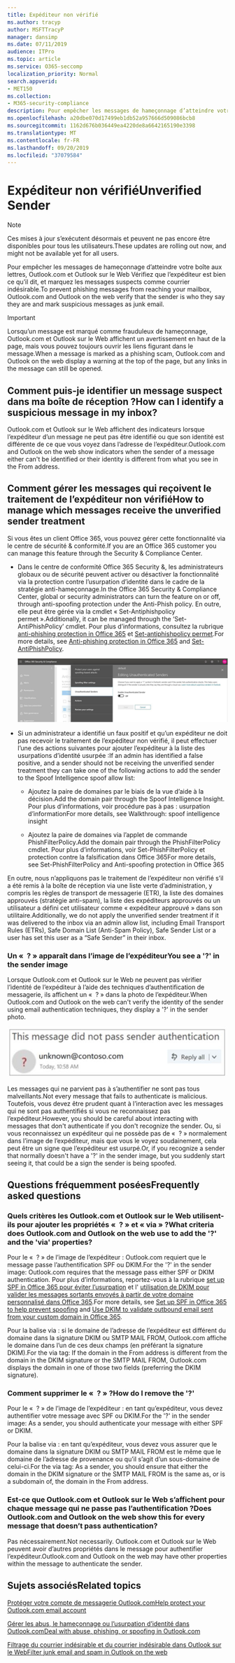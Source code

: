 ```yaml
---
title: Expéditeur non vérifié
ms.author: tracyp
author: MSFTTracyP
manager: dansimp
ms.date: 07/11/2019
audience: ITPro
ms.topic: article
ms.service: O365-seccomp
localization_priority: Normal
search.appverid:
- MET150
ms.collection:
- M365-security-compliance
description: Pour empêcher les messages de hameçonnage d’atteindre votre boîte aux lettres, Outlook.com et Outlook sur le Web Vérifiez que l’expéditeur est bien ce qu’il dit, et marquez les messages suspects comme courrier indésirable.
ms.openlocfilehash: a20dbe070d17499eb1db52a957666d509086bcb8
ms.sourcegitcommit: 1162d676b036449ea4220de8a6642165190e3398
ms.translationtype: MT
ms.contentlocale: fr-FR
ms.lasthandoff: 09/20/2019
ms.locfileid: "37079584"
---
```

# <a name="unverified-sender"></a><span data-ttu-id="7aefb-103">Expéditeur non vérifié</span><span class="sxs-lookup"><span data-stu-id="7aefb-103">Unverified Sender</span></span>

> [!NOTE] 
> <span data-ttu-id="7aefb-104">Ces mises à jour s’exécutent désormais et peuvent ne pas encore être disponibles pour tous les utilisateurs.</span><span class="sxs-lookup"><span data-stu-id="7aefb-104">These updates are rolling out now, and might not be available yet for all users.</span></span>

<span data-ttu-id="7aefb-105">Pour empêcher les messages de hameçonnage d’atteindre votre boîte aux lettres, Outlook.com et Outlook sur le Web Vérifiez que l’expéditeur est bien ce qu’il dit, et marquez les messages suspects comme courrier indésirable.</span><span class="sxs-lookup"><span data-stu-id="7aefb-105">To prevent phishing messages from reaching your mailbox, Outlook.com and Outlook on the web verify that the sender is who they say they are and mark suspicious messages as junk email.</span></span>

> [!IMPORTANT]
> <span data-ttu-id="7aefb-106">Lorsqu’un message est marqué comme frauduleux de hameçonnage, Outlook.com et Outlook sur le Web affichent un avertissement en haut de la page, mais vous pouvez toujours ouvrir les liens figurant dans le message.</span><span class="sxs-lookup"><span data-stu-id="7aefb-106">When a message is marked as a phishing scam, Outlook.com and Outlook on the web display a warning at the top of the page, but any links in the message can still be opened.</span></span>

## <a name="how-can-i-identify-a-suspicious-message-in-my-inbox"></a><span data-ttu-id="7aefb-107">Comment puis-je identifier un message suspect dans ma boîte de réception ?</span><span class="sxs-lookup"><span data-stu-id="7aefb-107">How can I identify a suspicious message in my inbox?</span></span>

<span data-ttu-id="7aefb-108">Outlook.com et Outlook sur le Web affichent des indicateurs lorsque l’expéditeur d’un message ne peut pas être identifié ou que son identité est différente de ce que vous voyez dans l’adresse de l’expéditeur.</span><span class="sxs-lookup"><span data-stu-id="7aefb-108">Outlook.com and Outlook on the web show indicators when the sender of a message either can't be identified or their identity is different from what you see in the From address.</span></span>

## <a name="how-to-manage-which-messages-receive-the-unverified-sender-treatment"></a><span data-ttu-id="7aefb-109">Comment gérer les messages qui reçoivent le traitement de l’expéditeur non vérifié</span><span class="sxs-lookup"><span data-stu-id="7aefb-109">How to manage which messages receive the unverified sender treatment</span></span> 

<span data-ttu-id="7aefb-110">Si vous êtes un client Office 365, vous pouvez gérer cette fonctionnalité via le centre de sécurité & conformité.</span><span class="sxs-lookup"><span data-stu-id="7aefb-110">If you are an Office 365 customer you can manage this feature through the Security & Compliance Center.</span></span> 

- <span data-ttu-id="7aefb-111">Dans le centre de conformité Office 365 Security &, les administrateurs globaux ou de sécurité peuvent activer ou désactiver la fonctionnalité via la protection contre l’usurpation d’identité dans le cadre de la stratégie anti-hameçonnage.</span><span class="sxs-lookup"><span data-stu-id="7aefb-111">In the Office 365 Security & Compliance Center, global or security administrators can turn the feature on or off, through anti-spoofing protection under the Anti-Phish policy.</span></span> <span data-ttu-id="7aefb-112">En outre, elle peut être gérée via la cmdlet « Set-Antiphishpolicy permet ».</span><span class="sxs-lookup"><span data-stu-id="7aefb-112">Additionally, it can be managed through the ‘Set-AntiPhishPolicy’ cmdlet.</span></span> <span data-ttu-id="7aefb-113">Pour plus d’informations, consultez la rubrique [anti-phishing protection in Office 365](anti-phishing-protection.md) et [Set-antiphishpolicy permet](https://docs.microsoft.com/powershell/module/exchange/advanced-threat-protection/set-antiphishpolicy?view=exchange-ps).</span><span class="sxs-lookup"><span data-stu-id="7aefb-113">For more details, see [Anti-phishing protection in Office 365](anti-phishing-protection.md) and [Set-AntiPhishPolicy](https://docs.microsoft.com/powershell/module/exchange/advanced-threat-protection/set-antiphishpolicy?view=exchange-ps).</span></span>

    ![Modification des expéditeurs non authentifiés dans l’interface graphique.](../media/unverified-sender-article-editing-unauthenticated-senders.jpg)

- <span data-ttu-id="7aefb-115">Si un administrateur a identifié un faux positif et qu’un expéditeur ne doit pas recevoir le traitement de l’expéditeur non vérifié, il peut effectuer l’une des actions suivantes pour ajouter l’expéditeur à la liste des usurpations d’identité usurpée :</span><span class="sxs-lookup"><span data-stu-id="7aefb-115">If an admin has identified a false positive, and a sender should not be receiving the unverified sender treatment they can take one of the following actions to add the sender to the Spoof Intelligence spoof allow list:</span></span>
        
    - <span data-ttu-id="7aefb-116">Ajoutez la paire de domaines par le biais de la vue d’aide à la décision.</span><span class="sxs-lookup"><span data-stu-id="7aefb-116">Add the domain pair through the Spoof Intelligence Insight.</span></span> <span data-ttu-id="7aefb-117">Pour plus d’informations, voir procédure pas à pas : usurpation d’information</span><span class="sxs-lookup"><span data-stu-id="7aefb-117">For more details, see Walkthrough: spoof intelligence insight</span></span>
                
    - <span data-ttu-id="7aefb-118">Ajoutez la paire de domaines via l’applet de commande PhishFilterPolicy.</span><span class="sxs-lookup"><span data-stu-id="7aefb-118">Add the domain pair through the PhishFilterPolicy cmdlet.</span></span> <span data-ttu-id="7aefb-119">Pour plus d’informations, voir Set-PhishFilterPolicy et protection contre la falsification dans Office 365</span><span class="sxs-lookup"><span data-stu-id="7aefb-119">For more details, see Set-PhishFilterPolicy and Anti-spoofing protection in Office 365</span></span>

<span data-ttu-id="7aefb-120">En outre, nous n’appliquons pas le traitement de l’expéditeur non vérifié s’il a été remis à la boîte de réception via une liste verte d’administration, y compris les règles de transport de messagerie (ETR), la liste des domaines approuvés (stratégie anti-spam), la liste des expéditeurs approuvés ou un utilisateur a défini cet utilisateur comme « expéditeur approuvé » dans son utilitaire.</span><span class="sxs-lookup"><span data-stu-id="7aefb-120">Additionally, we do not apply the unverified sender treatment if it was delivered to the inbox via an admin allow list, including Email Transport Rules (ETRs), Safe Domain List (Anti-Spam Policy), Safe Sender List or a user has set this user as a “Safe Sender” in their inbox.</span></span>

### <a name="you-see-a--in-the-sender-image"></a><span data-ttu-id="7aefb-121">Un «  ? » apparaît dans l’image de l’expéditeur</span><span class="sxs-lookup"><span data-stu-id="7aefb-121">You see a '?' in the sender image</span></span>

<span data-ttu-id="7aefb-122">Lorsque Outlook.com et Outlook sur le Web ne peuvent pas vérifier l’identité de l’expéditeur à l’aide des techniques d’authentification de messagerie, ils affichent un «  ? » dans la photo de l’expéditeur.</span><span class="sxs-lookup"><span data-stu-id="7aefb-122">When Outlook.com and Outlook on the web can't verify the identity of the sender using email authentication techniques, they display a '?' in the sender photo.</span></span> 

![Le message n’a pas passé la vérification](../media/message-did-not-pass-verification.jpg)

<span data-ttu-id="7aefb-124">Les messages qui ne parvient pas à s’authentifier ne sont pas tous malveillants.</span><span class="sxs-lookup"><span data-stu-id="7aefb-124">Not every message that fails to authenticate is malicious.</span></span> <span data-ttu-id="7aefb-125">Toutefois, vous devez être prudent quant à l’interaction avec les messages qui ne sont pas authentifiés si vous ne reconnaissez pas l’expéditeur.</span><span class="sxs-lookup"><span data-stu-id="7aefb-125">However, you should be careful about interacting with messages that don't authenticate if you don't recognize the sender.</span></span> <span data-ttu-id="7aefb-126">Ou, si vous reconnaissez un expéditeur qui ne possède pas de «  ? » normalement dans l’image de l’expéditeur, mais que vous le voyez soudainement, cela peut être un signe que l’expéditeur est usurpé.</span><span class="sxs-lookup"><span data-stu-id="7aefb-126">Or, if you recognize a sender that normally doesn't have a '?' in the sender image, but you suddenly start seeing it, that could be a sign the sender is being spoofed.</span></span>

## <a name="frequently-asked-questions"></a><span data-ttu-id="7aefb-127">Questions fréquemment posées</span><span class="sxs-lookup"><span data-stu-id="7aefb-127">Frequently asked questions</span></span>

### <a name="what-criteria-does-outlookcom-and-outlook-on-the-web-use-to-add-the--and-the-via-properties"></a><span data-ttu-id="7aefb-128">Quels critères les Outlook.com et Outlook sur le Web utilisent-ils pour ajouter les propriétés «  ? » et « via » ?</span><span class="sxs-lookup"><span data-stu-id="7aefb-128">What criteria does Outlook.com and Outlook on the web use to add the '?' and the 'via' properties?</span></span>

<span data-ttu-id="7aefb-129">Pour le «  ? » de l’image de l’expéditeur : Outlook.com requiert que le message passe l’authentification SPF ou DKIM.</span><span class="sxs-lookup"><span data-stu-id="7aefb-129">For the '?' in the sender image:  Outlook.com requires that the message pass either SPF or DKIM authentication.</span></span> <span data-ttu-id="7aefb-130">Pour plus d’informations, reportez-vous à la rubrique [set up SPF in Office 365 pour éviter l’usurpation](set-up-spf-in-office-365-to-help-prevent-spoofing.md) et l' [utilisation de DKIM pour valider les messages sortants envoyés à partir de votre domaine personnalisé dans Office 365](use-dkim-to-validate-outbound-email.md).</span><span class="sxs-lookup"><span data-stu-id="7aefb-130">For more details, see [Set up SPF in Office 365 to help prevent spoofing](set-up-spf-in-office-365-to-help-prevent-spoofing.md) and [Use DKIM to validate outbound email sent from your custom domain in Office 365](use-dkim-to-validate-outbound-email.md).</span></span>

<span data-ttu-id="7aefb-131">Pour la balise via : si le domaine de l’adresse de l’expéditeur est différent du domaine dans la signature DKIM ou SMTP MAIL FROM, Outlook.com affiche le domaine dans l’un de ces deux champs (en préférant la signature DKIM).</span><span class="sxs-lookup"><span data-stu-id="7aefb-131">For the via tag: If the domain in the From address is different from the domain in the DKIM signature or the SMTP MAIL FROM, Outlook.com displays the domain in one of those two fields (preferring the DKIM signature).</span></span>

### <a name="how-do-i-remove-the-"></a><span data-ttu-id="7aefb-132">Comment supprimer le «  ? » ?</span><span class="sxs-lookup"><span data-stu-id="7aefb-132">How do I remove the '?'</span></span>

<span data-ttu-id="7aefb-133">Pour le «  ? » de l’image de l’expéditeur : en tant qu’expéditeur, vous devez authentifier votre message avec SPF ou DKIM.</span><span class="sxs-lookup"><span data-stu-id="7aefb-133">For the '?' in the sender image: As a sender, you should authenticate your message with either SPF or DKIM.</span></span>

<span data-ttu-id="7aefb-134">Pour la balise via : en tant qu’expéditeur, vous devez vous assurer que le domaine dans la signature DKIM ou SMTP MAIL FROM est le même que le domaine de l’adresse de provenance ou qu’il s’agit d’un sous-domaine de celui-ci.</span><span class="sxs-lookup"><span data-stu-id="7aefb-134">For the via tag: As a sender, you should ensure that either the domain in the DKIM signature or the SMTP MAIL FROM is the same as, or is a subdomain of, the domain in the From address.</span></span>

### <a name="does-outlookcom-and-outlook-on-the-web-show-this-for-every-message-that-doesnt-pass-authentication"></a><span data-ttu-id="7aefb-135">Est-ce que Outlook.com et Outlook sur le Web s’affichent pour chaque message qui ne passe pas l’authentification ?</span><span class="sxs-lookup"><span data-stu-id="7aefb-135">Does Outlook.com and Outlook on the web show this for every message that doesn’t pass authentication?</span></span>

<span data-ttu-id="7aefb-136">Pas nécessairement.</span><span class="sxs-lookup"><span data-stu-id="7aefb-136">Not necessarily.</span></span> <span data-ttu-id="7aefb-137">Outlook.com et Outlook sur le Web peuvent avoir d’autres propriétés dans le message pour authentifier l’expéditeur.</span><span class="sxs-lookup"><span data-stu-id="7aefb-137">Outlook.com and Outlook on the web may have other properties within the message to authenticate the sender.</span></span>

## <a name="related-topics"></a><span data-ttu-id="7aefb-138">Sujets associés</span><span class="sxs-lookup"><span data-stu-id="7aefb-138">Related topics</span></span>

[<span data-ttu-id="7aefb-139">Protéger votre compte de messagerie Outlook.com</span><span class="sxs-lookup"><span data-stu-id="7aefb-139">Help protect your Outlook.com email account</span></span>](https://support.office.com/article/a4f20fc5-4307-4ece-8231-6d4d4bd8a9ba)

[<span data-ttu-id="7aefb-140">Gérer les abus, le hameçonnage ou l’usurpation d’identité dans Outlook.com</span><span class="sxs-lookup"><span data-stu-id="7aefb-140">Deal with abuse, phishing, or spoofing in Outlook.com</span></span>](https://support.office.com/article/0d882ea5-eedc-4bed-aebc-079ffa1105a3)

[<span data-ttu-id="7aefb-141">Filtrage du courrier indésirable et du courrier indésirable dans Outlook sur le Web</span><span class="sxs-lookup"><span data-stu-id="7aefb-141">Filter junk email and spam in Outlook on the web</span></span>](https://support.office.com/article/db786e79-54e2-40cc-904f-d89d57b7f41d)
